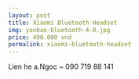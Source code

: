 ```yaml
---
layout: post
title: Xiaomi Bluetooth Headset
img: yoobao-bluetooth-4-0.jpg
price: 490.000 vnd
permalink: xiaomi-bluetooth-headset
---
```

Lien he a.Ngoc ~ 090 719 88 141
